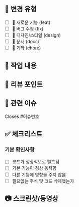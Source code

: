 ## 🎯 변경 유형
- [ ] 🎯 새로운 기능 (feat)
- [ ] 🐞 버그 수정 (fix)
- [ ] 🎨 디자인/스타일 (design)
- [ ] 📝 문서 (docs)
- [ ] 🔧 기타 (chore)

## 📝 작업 내용
<!-- 이번 PR에서 무엇을 작업했는지 간단히 설명 -->

## 💬 리뷰 포인트
<!-- 리뷰어가 특별히 봐줬으면 하는 부분 -->

## 🔗 관련 이슈
<!-- 관련 이슈가 있다면 링크 -->
Closes #이슈번호

## ✅ 체크리스트
### 기본 확인사항
- [ ] 코드가 정상적으로 빌드됨
- [ ] 기본 기능이 정상 동작함
- [ ] 다른 기능에 영향을 주지 않음
- [ ] 필요없는 주석 및 코드 삭제했는가

## 📷 스크린샷/동영상
<!-- UI 변경사항이 있다면 Before/After 스크린샷 -->